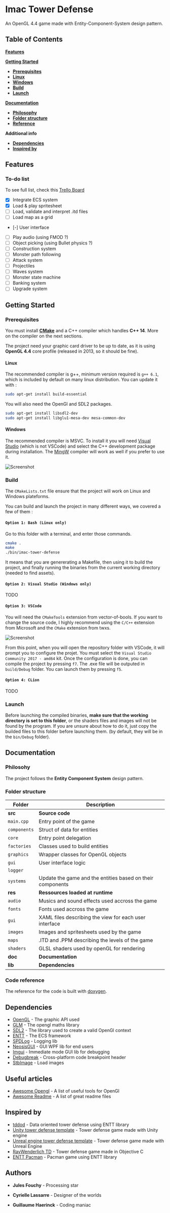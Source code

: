 # Imac Tower Defense

An OpenGL 4.4 game made with Entity-Component-System design pattern.

## Table of Contents

[**Features**](#features)

[**Getting Started**](#getting-started)
  * [**Prerequisites**](#prerequisites)
  * [**Linux**](#linux)
  * [**Windows**](#windows)
  * [**Build**](#build)
  * [**Launch**](#launch)

[**Documentation**](#documentation)
  * [**Philosophy**](#philosophy)
  * [**Folder structure**](#folder-structure)
  * [**Reference**](#code-reference)

**Additional info**
  * [**Dependencies**](#dependencies)
  * [**Inspired by**](#inspired-by)

## Features

### To-do list

To see full list, check this [Trello Board](https://trello.com/b/BauObFbb/imac-tower-defense)

- [x] Integrate ECS system
- [x] Load & play spritesheet
- [ ] Load, validate and interpret .itd files
- [ ] Load map as a grid
- [-] User interface
- [ ] Play audio (using FMOD ?)
- [ ] Object picking (using Bullet physics ?)
- [ ] Construction system
- [ ] Monster path following
- [ ] Attack system
- [ ] Projectiles
- [ ] Waves system
- [ ] Monster state machine
- [ ] Banking system
- [ ] Upgrade system

## Getting Started

### Prerequisites

You must install **[CMake](https://cmake.org/)** and a C++ compiler which handles **C++ 14**. More on the compiler on the next sections.

The project need your graphic card driver to be up to date, as it is using **OpenGL 4.4** core profile (released in 2013, so it should be fine).

#### Linux

The recommended compiler is g++, minimum version required is `g++ 6.1`, which is included by default on many linux distribution. You can update it with :

```bash
sudo apt-get install build-essential
```

You will also need the OpenGl and SDL2 packages.

```bash
sudo apt-get install libsdl2-dev
sudo apt-get install libglu1-mesa-dev mesa-common-dev
```

#### Windows

The recommended compiler is MSVC. To install it you will need [Visual Studio](https://visualstudio.microsoft.com/fr/) (which is not VSCode) and select the C++ development package during installation. The [MingW](http://www.mingw.org/) compiler will work as well if you prefer to use it.

![Screenshot](doc/readme-img/vs-studio.png?raw=true "Visual studio packages selection")

### Build

The `CMakeLists.txt` file ensure that the project will work on Linux and Windows plateforms.

You can build and launch the project in many different ways, we covered a few of them :

#### `Option 1: Bash (Linux only)`

Go to this folder with a terminal, and enter those commands.

```bash
cmake .
make
./bin/imac-tower-defense
```

It means that you are genererating a Makefile, then using it to build the project, and finally running the binaries from the current working directory (needed to find assets).

#### `Option 2: Visual Studio (Windows only)`

TODO

#### `Option 3: VSCode`

You will need the `CMakeTools` extension from vector-of-bools. If you want to change the source code, I highly recommend using the `C/C++` extension from Microsoft and the `CMake` extension from twxs.

![Screenshot](doc/readme-img/extensions.png?raw=true "VSCode extensions")

From this point, when you will open the repository folder with VSCode, it will prompt you to configure the projet. You must select the `Visual Studio Community 2017 - amd64` kit. Once the configuration is done, you can compile the project by pressing `f7`. The .exe file will be outputed in `build/Debug` folder. You can launch them by pressing `f5`.

#### `Option 4: CLion`

TODO

### Launch

Before launching the compiled binaries, **make sure that the working directory is set to this folder**, or the shaders files and images will not be found by the program. If you are unsure about how to do it, just copy the builded files to this folder before launching them. (by default, they will be in the `bin/Debug` folder).

## Documentation

### Philosohy

The project follows the **Entity Component System** design pattern.

### Folder structure

| Folder        | Description       |
| ------------- | ----------------- |
| **src**       | **Source code**   |
| `main.cpp`    | Entry point of the game |
| `components`  | Struct of data for entities |
| `core`        | Entry point delegation |
| `factories`   | Classes used to build entities |
| `graphics`    | Wrapper classes for OpenGL objects |
| `gui`         | User interface logic |
| `logger` |    | Error and log handlers for the game |
| `systems`     | Update the game and the entities based on their components |
| **res**       | **Ressources loaded at runtime** |
| `audio`       | Musics and sound effects used accross the game |
| `fonts`       | Fonts used accross the game |
| `gui`         | XAML files describing the view for each user interface |
| `images`      | Images and spritesheets used by the game |
| `maps`        | .ITD and .PPM describing the levels of the game |
| `shaders`     | GLSL shaders used by openGL for rendering |
| **doc**       | **Documentation** |
| **lib**       | **Dependencies** |

### Code reference

The reference for the code is built with [doxygen](http://www.doxygen.nl/).

## Dependencies

- [OpenGL](http://docs.gl/) - The graphic API used
- [GLM](https://glm.g-truc.net/0.9.9/index.html) - The opengl maths library
- [SDL2](https://wiki.libsdl.org/) - The library used to create a valid OpenGl context
- [ENTT](https://github.com/skypjack/entt) - The ECS framework
- [SPDLog](https://github.com/gabime/spdlog) - Logging lib
- [NeosisGUI](https://www.noesisengine.com/docs/Gui.Core.Index.html) - GUI WPF lib for end users
- [Imgui](https://github.com/ocornut/imgui) - Immediate mode GUI lib for debugging
- [Debugbreak](https://github.com/scottt/debugbreak) - Cross-platform code breakpoint header
- [StbImage](https://github.com/nothings/stb) - Load images

## Useful articles

- [Awesome Opengl](https://github.com/eug/awesome-opengl) - A list of useful tools for OpenGl
- [Awesome Readme](https://github.com/matiassingers/awesome-readme) - A list of great readme files

## Inspired by

- [tddod](https://github.com/Daivuk/tddod) - Data oriented tower defense using ENTT library
- [Unity tower defense template](https://unity3d.com/learn/tutorials/s/tower-defense-template) - Tower defense game made with Unity engine
- [Unreal engine tower defense template](https://docs.unrealengine.com/en-us/Resources/SampleGames/StrategyGame) - Tower defense game made with Unreal Engine
- [RayWenderlich TD](https://www.raywenderlich.com/2709-how-to-make-a-tower-defense-game-tutorial) - Tower defense game made in Objective C
- [ENTT Pacman](https://github.com/Kerndog73/EnTT-Pacman) - Pacman game using ENTT library

## Authors

- **Jules Fouchy** - Processing star

- **Cyrielle Lassarre** - Designer of the worlds

- **Guillaume Haerinck** - Coding maniac
